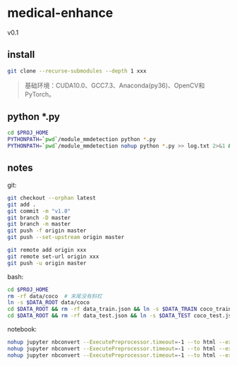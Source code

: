 # medical-enhance
v0.1

## install
```bash
git clone --recurse-submodules --depth 1 xxx
```

>基础环境：CUDA10.0、GCC7.3、Anaconda(py36)、OpenCV和PyTorch。

## python *.py
```bash
cd $PROJ_HOME
PYTHONPATH=`pwd`/module_mmdetection python *.py
PYTHONPATH=`pwd`/module_mmdetection nohup python *.py >> log.txt 2>&1 &
```

## notes
git:
```bash
git checkout --orphan latest
git add .
git commit -m "v1.0"
git branch -D master
git branch -m master
git push -f origin master
git push --set-upstream origin master

git remote add origin xxx
git remote set-url origin xxx
git push -u origin master
```

bash:
```bash
cd $PROJ_HOME
rm -rf data/coco  # 末尾没有斜杠
ln -s $DATA_ROOT data/coco
cd $DATA_ROOT && rm -rf data_train.json && ln -s $DATA_TRAIN coco_train.json
cd $DATA_ROOT && rm -rf data_test.json && ln -s $DATA_TEST coco_test.json
```

notebook:
```bash
nohup jupyter nbconvert --ExecutePreprocessor.timeout=-1 --to html --execute --allow-errors notebook0.ipynb > log.00 2>&1 &
nohup jupyter nbconvert --ExecutePreprocessor.timeout=-1 --to html --execute --allow-errors notebook*.ipynb > log.00 2>&1 &
nohup jupyter nbconvert --ExecutePreprocessor.timeout=-1 --to html --execute --allow-errors notebook1.ipynb notebook2.ipynb > log.00 2>&1 &
```
